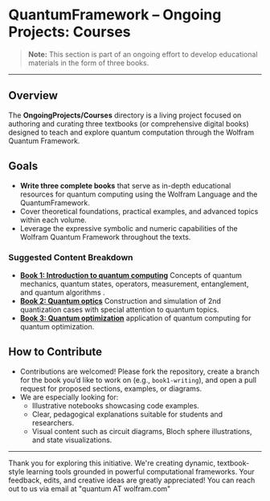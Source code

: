 # QuantumFramework – Ongoing Projects: Courses

> **Note:** This section is part of an ongoing effort to develop educational materials in the form of three books.

---

## Overview
The **OngoingProjects/Courses** directory is a living project focused on authoring and curating three textbooks (or comprehensive digital books) designed to teach and explore quantum computation through the Wolfram Quantum Framework.

## Goals
- **Write three complete books** that serve as in-depth educational resources for quantum computing using the Wolfram Language and the QuantumFramework.
- Cover theoretical foundations, practical examples, and advanced topics within each volume.
- Leverage the expressive symbolic and numeric capabilities of the Wolfram Quantum Framework throughout the texts.


### Suggested Content Breakdown
- **[Book 1: Introduction to quantum computing](https://github.com/WolframResearch/QuantumFramework/tree/main/OngoingProjects/Courses/IntroToQuantumComputing)** Concepts of quantum mechanics, quantum states, operators, measurement, entanglement, and quantum algorithms .
- **[Book 2: Quantum optics](https://github.com/WolframResearch/QuantumFramework/tree/main/OngoingProjects/Courses/QuantumOptics)** Construction and simulation of 2nd quantization cases with special attention to quantum topics.
- **[Book 3: Quantum optimization](https://github.com/WolframResearch/QuantumFramework/tree/main/OngoingProjects/Courses/QuantumOptimization)** application of quantum computing for quantum optimization.

## How to Contribute
- Contributions are welcomed! Please fork the repository, create a branch for the book you’d like to work on (e.g., `book1-writing`), and open a pull request for proposed sections, examples, or diagrams.
- We are especially looking for:
  - Illustrative notebooks showcasing code examples.
  - Clear, pedagogical explanations suitable for students and researchers.
  - Visual content such as circuit diagrams, Bloch sphere illustrations, and state visualizations.

---

Thank you for exploring this initiative. We're creating dynamic, textbook-style learning tools grounded in powerful computational frameworks. Your feedback, edits, and creative ideas are greatly appreciated! You can reach out to us via email at "quantum AT wolfram.com"

